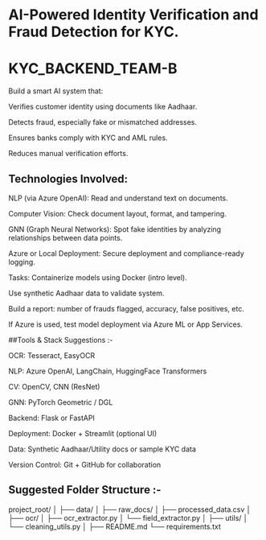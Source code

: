 # AI-Powered Identity Verification and Fraud Detection for KYC.

# KYC_BACKEND_TEAM-B

Build a smart AI system that:

Verifies customer identity using documents like Aadhaar.

Detects fraud, especially fake or mismatched addresses.

Ensures banks comply with KYC and AML rules.

Reduces manual verification efforts.

## Technologies Involved:
NLP (via Azure OpenAI): Read and understand text on documents.

Computer Vision: Check document layout, format, and tampering.

GNN (Graph Neural Networks): Spot fake identities by analyzing relationships between data points.

Azure or Local Deployment: Secure deployment and compliance-ready logging.


Tasks:
Containerize models using Docker (intro level).

Use synthetic Aadhaar data to validate system.

Build a report: number of frauds flagged, accuracy, false positives, etc.

If Azure is used, test model deployment via Azure ML or App Services.

##Tools & Stack Suggestions :-

OCR: Tesseract, EasyOCR

NLP: Azure OpenAI, LangChain, HuggingFace Transformers

CV: OpenCV, CNN (ResNet)

GNN: PyTorch Geometric / DGL

Backend: Flask or FastAPI

Deployment: Docker + Streamlit (optional UI)

Data: Synthetic Aadhaar/Utility docs or sample KYC data

Version Control: Git + GitHub for collaboration

## Suggested Folder Structure :-

project_root/
│
├── data/
│   ├── raw_docs/
│   ├── processed_data.csv
│
├── ocr/
│   ├── ocr_extractor.py
│   └── field_extractor.py
│
├── utils/
│   └── cleaning_utils.py
│
├── README.md
└── requirements.txt


